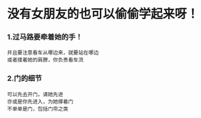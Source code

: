 # 没有女朋友的也可以偷偷学起来呀！

### 1.过马路要牵着她的手！
    并且要注意看车从哪边来，就要站在哪边
    或者搂着她的肩膀，你负责看车流
    
### 2.门的细节
    可以先去开门，请她先进
    亦或是你先进入，为她撑着门
    不单单是门，包括门帘之类
    

